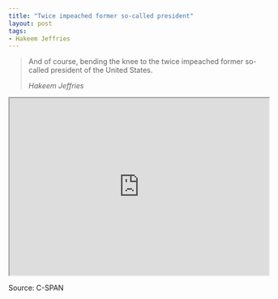 ```yaml
---
title: "Twice impeached former so-called president"
layout: post
tags:
- Hakeem Jeffries
---
```


> And of course, bending the knee to the twice impeached former so-called president of the United States.
>
> <cite>Hakeem Jeffries</cite>

<iframe width="512" height="350" src="https://www.c-span.org/video/standalone/?c5044768/user-clip-hakeem-jeffries-calls-trump-so-called-president"></iframe>

Source: C-SPAN
